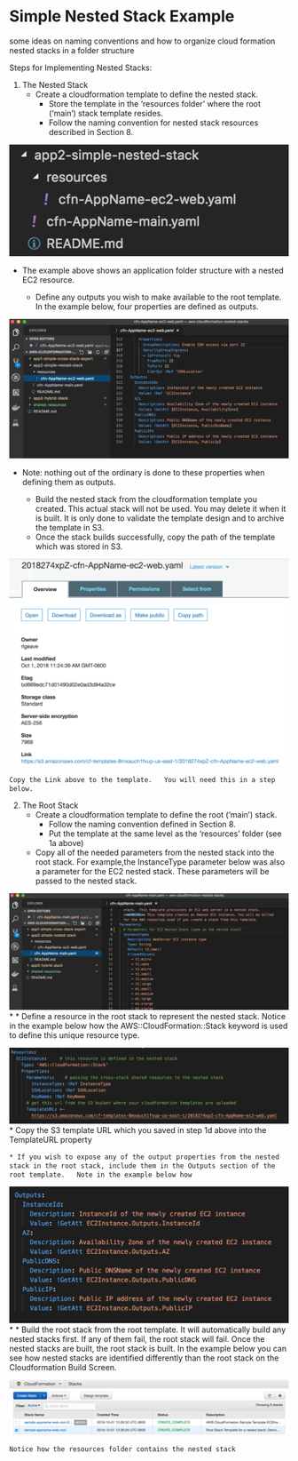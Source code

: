 # Simple Nested Stack Example
some ideas on naming conventions and how to organize cloud formation nested stacks in a folder structure

Steps for Implementing Nested Stacks:
1. The Nested Stack  
	* Create a cloudformation template to define the nested stack.  
    	* Store the template in the ‘resources folder’ where the root (‘main’) stack template resides.  
    	* Follow the naming convention for nested stack resources described in Section 8.

![Nested Stack Folder Structure](https://github.com/rjgleave/aws-cloudformation-nested-stacks/blob/master/assets/nested-stack-folder-structure.png)
* The example above shows an application folder structure with a nested EC2 resource.
	
	* Define any outputs you wish to make available to the root template.   In the example below, four properties are defined as outputs.     

![Nested Template Outputs](https://github.com/rjgleave/aws-cloudformation-nested-stacks/blob/master/assets/Nested-template-outputs.png)

* Note:  nothing out of the ordinary is done to these properties when defining them as outputs.

	* Build the nested stack from the cloudformation template you created.   This actual stack will not be used.   You may delete it when it is built.    It is only done to validate the template design and to archive the template in S3.  
	* Once the stack builds successfully, copy the path of the template which was stored in S3.   

![S3 Bucket Templates](https://github.com/rjgleave/aws-cloudformation-nested-stacks/blob/master/assets/S3-bucket-template-path.png)

	Copy the Link above to the template.   You will need this in a step below.

2. The Root Stack  
	* Create a cloudformation template to define the root (‘main’) stack.  
		* Follow the naming convention defined in Section 8.
		* Put the template at the same level as the ‘resources’ folder (see 1a above) 
	* Copy all of the needed parameters from the nested stack into the root stack.  For example,the InstanceType parameter below was also a parameter for the EC2 nested stack.   These parameters will be passed to the nested stack.

![Root Stack Parameters](https://github.com/rjgleave/aws-cloudformation-nested-stacks/blob/master/assets/root-stack-parameters.png)
 * 
	* Define a resource in the root stack to represent the nested stack.    Notice in the example below how the AWS::CloudFormation::Stack keyword is used to define this unique resource type.

![Root Stack Resources](https://github.com/rjgleave/aws-cloudformation-nested-stacks/blob/master/assets/root-stack-resource-definition.png)
 * 
	Copy the S3 template URL which you saved in step 1d above into the TemplateURL property

	* If you wish to expose any of the output properties from the nested stack in the root stack, include them in the Outputs section of the root template.   Note in the example below how 

![Root Stack Outputs](https://github.com/rjgleave/aws-cloudformation-nested-stacks/blob/master/assets/root-stack-output-definition.png)
 * 
	* Build the root stack from the root template.   It will automatically build any nested stacks first.   If any of them fail, the root stack will fail.    Once the nested stacks are built, the root stack is built.    In the example below you can see how nested stacks are identified differently than the root stack on the Cloudformation Build Screen.

![Building the Root Stack](https://github.com/rjgleave/aws-cloudformation-nested-stacks/blob/master/assets/root-stack-build-screen.png)
 
	Notice how the resources folder contains the nested stack
